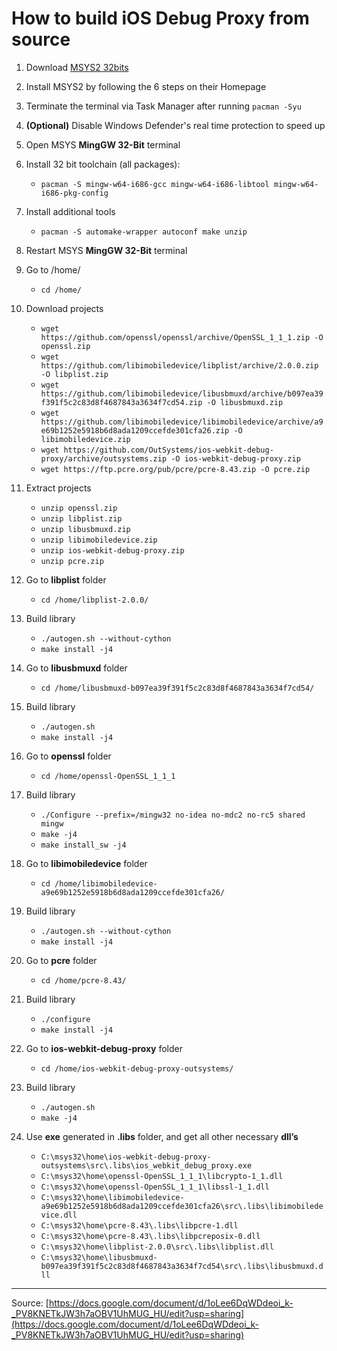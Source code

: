 # How to build iOS Debug Proxy from source

1. Download [MSYS2 32bits](http://www.msys2.org/)

2. Install MSYS2 by following the 6 steps on their Homepage

3. Terminate the terminal via Task Manager after running `pacman -Syu`

4. **(Optional)** Disable Windows Defender's real time protection to speed up

5. Open MSYS **MingGW 32-Bit** terminal

6. Install 32 bit toolchain (all packages):
    * `pacman -S mingw-w64-i686-gcc mingw-w64-i686-libtool mingw-w64-i686-pkg-config`

7. Install additional tools
    * `pacman -S automake-wrapper autoconf make unzip`

8. Restart MSYS **MingGW 32-Bit** terminal

9. Go to /home/
    * `cd /home/`

10. Download projects
    * `wget https://github.com/openssl/openssl/archive/OpenSSL_1_1_1.zip -O openssl.zip`
    * `wget https://github.com/libimobiledevice/libplist/archive/2.0.0.zip -O libplist.zip`
    * `wget https://github.com/libimobiledevice/libusbmuxd/archive/b097ea39f391f5c2c83d8f4687843a3634f7cd54.zip -O libusbmuxd.zip`
    * `wget https://github.com/libimobiledevice/libimobiledevice/archive/a9e69b1252e5918b6d8ada1209ccefde301cfa26.zip -O libimobiledevice.zip`
    * `wget https://github.com/OutSystems/ios-webkit-debug-proxy/archive/outsystems.zip -O ios-webkit-debug-proxy.zip`
    * `wget https://ftp.pcre.org/pub/pcre/pcre-8.43.zip -O pcre.zip`

11. Extract projects
    * `unzip openssl.zip`
    * `unzip libplist.zip`
    * `unzip libusbmuxd.zip`
    * `unzip libimobiledevice.zip`
    * `unzip ios-webkit-debug-proxy.zip`
    * `unzip pcre.zip`

12. Go to **libplist** folder
    * `cd /home/libplist-2.0.0/`

13. Build library
    * `./autogen.sh --without-cython`
    * `make install -j4`

14. Go to **libusbmuxd** folder
    * `cd /home/libusbmuxd-b097ea39f391f5c2c83d8f4687843a3634f7cd54/`

15. Build library
    * `./autogen.sh`
    * `make install -j4`

16. Go to **openssl** folder
    * `cd /home/openssl-OpenSSL_1_1_1`

17. Build library
    * `./Configure --prefix=/mingw32 no-idea no-mdc2 no-rc5 shared mingw`
    * `make -j4`
    * `make install_sw -j4`

18. Go to **libimobiledevice** folder
    * `cd /home/libimobiledevice-a9e69b1252e5918b6d8ada1209ccefde301cfa26/`

19. Build library
    * `./autogen.sh --without-cython`
    * `make install -j4`

20. Go to **pcre** folder
    * `cd /home/pcre-8.43/`

21. Build library
    * `./configure`
    * `make install -j4`

22. Go to **ios-webkit-debug-proxy** folder
    * `cd /home/ios-webkit-debug-proxy-outsystems/`

23. Build library
    * `./autogen.sh`
    * `make -j4`

24. Use **exe** generated in **.libs** folder, and get all other necessary **dll’s**
    * `C:\msys32\home\ios-webkit-debug-proxy-outsystems\src\.libs\ios_webkit_debug_proxy.exe`
    * `C:\msys32\home\openssl-OpenSSL_1_1_1\libcrypto-1_1.dll`
    * `C:\msys32\home\openssl-OpenSSL_1_1_1\libssl-1_1.dll`
    * `C:\msys32\home\libimobiledevice-a9e69b1252e5918b6d8ada1209ccefde301cfa26\src\.libs\libimobiledevice.dll`
    * `C:\msys32\home\pcre-8.43\.libs\libpcre-1.dll`
    * `C:\msys32\home\pcre-8.43\.libs\libpcreposix-0.dll`
    * `C:\msys32\home\libplist-2.0.0\src\.libs\libplist.dll`
    * `C:\msys32\home\libusbmuxd-b097ea39f391f5c2c83d8f4687843a3634f7cd54\src\.libs\libusbmuxd.dll`

---

Source: [https://docs.google.com/document/d/1oLee6DqWDdeoi_k-_PV8KNETkJW3h7aOBV1UhMUG_HU/edit?usp=sharing](https://docs.google.com/document/d/1oLee6DqWDdeoi_k-_PV8KNETkJW3h7aOBV1UhMUG_HU/edit?usp=sharing)